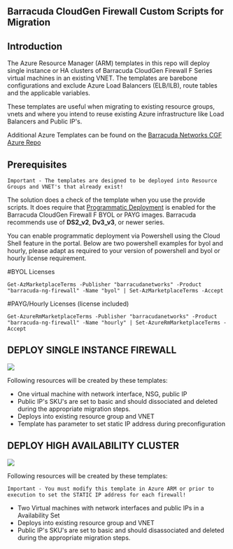 ## Barracuda CloudGen Firewall Custom Scripts for Migration
## Introduction
The Azure Resource Manager (ARM) templates in this repo will deploy single instance or HA clusters of Barracuda CloudGen Firewall F Series virtual machines in an existing VNET. The templates are barebone configurations and exclude Azure Load Balancers (ELB/ILB), route tables and the applicable variables.

These templates are useful when migrating to existing resource groups, vnets and where you intend to reuse existing Azure infrastructure like Load Balancers and Public IP's.

Additional Azure Templates can be found on the [Barracuda Networks CGF Azure Repo](https://github.com/barracudanetworks/ngf-azure-templates)

## Prerequisites
`Important - The templates are designed to be deployed into Resource Groups and VNET's that already exist!`

The solution does a check of the template when you use the provide scripts. It does require that [Programmatic Deployment](https://azure.microsoft.com/en-us/blog/working-with-marketplace-images-on-azure-resource-manager/) is enabled for the Barracuda CloudGen Firewall F BYOL or PAYG images. Barracuda recommends use of **DS2_v2**, **Dv3_v3**, or newer series. 

You can enable programmatic deployment via Powershell using the Cloud Shell feature in the portal. Below are two powershell examples for byol and hourly, please adapt as required to your version of powershell and byol or hourly license requirement.

#BYOL Licenses

`Get-AzMarketplaceTerms -Publisher "barracudanetworks" -Product "barracuda-ng-firewall" -Name "byol" | Set-AzMarketplaceTerms -Accept`

#PAYG/Hourly Licenses (license included)

`Get-AzureRmMarketplaceTerms -Publisher "barracudanetworks" -Product "barracuda-ng-firewall" -Name "hourly" | Set-AzureRmMarketplaceTerms -Accept`






## DEPLOY SINGLE INSTANCE FIREWALL
<a href="https://portal.azure.com/#create/Microsoft.Template/uri/https%3A%2F%2Fraw.githubusercontent.com%2Fntrifiletti%2Fpowerschool%2F470988f38ff6ac714a36f9151b3918d657f6f7b7%2Fcustom-sa-no-elb-no-rt.json" target="_blank">
    <img src="http://azuredeploy.net/deploybutton.png"/>
</a>

Following resources will be created by these templates:

- One virtual machine with network interface, NSG, public IP
- Public IP's SKU's are set to basic and should dissociated and deleted during the appropriate migration steps.
- Deploys into existing resource group and VNET
- Template has parameter to set static IP address during preconfiguration 














## DEPLOY HIGH AVAILABILITY CLUSTER
<a href="https://portal.azure.com/#create/Microsoft.Template/uri/https%3A%2F%2Fraw.githubusercontent.com%2Fntrifiletti%2Fpowerschool%2Fmain%2Fcustom-ha-as-no-elb-no-rt.json" target="_blank">
    <img src="http://azuredeploy.net/deploybutton.png"/>
</a>

Following resources will be created by these templates:

`Important - You must modify this template in Azure ARM or prior to execution to set the STATIC IP address for each firewall!`
- Two Virtual machines with network interfaces and public IPs in a Availability Set
- Deploys into existing resource group and VNET
- Public IP's SKU's are set to basic and should disassociated and deleted during the appropriate migration steps. 





